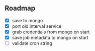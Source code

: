 ## Roadmap

- [x] save to mongo
- [x] port old interval service
- [x] grab credentials from mongo on start
- [x] save job metadata to mongo on start
- [ ] validate cron string
